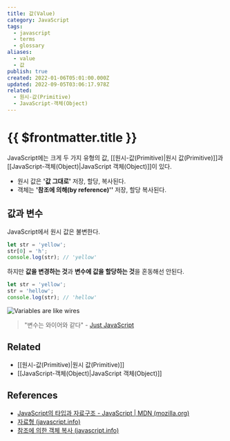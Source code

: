 ```yaml
---
title: 값(Value)
category: JavaScript
tags:
  - javascript
  - terms
  - glossary
aliases:
  - value
  - 값
publish: true
created: 2022-01-06T05:01:00.000Z
updated: 2022-09-05T03:06:17.978Z
related:
  - 원시-값(Primitive)
  - JavaScript-객체(Object)
---
```


# {{ $frontmatter.title }}

JavaScript에는 크게 두 가지 유형의 값, [[원시-값(Primitive)|원시 값(Primitive)]]과 [[JavaScript-객체(Object)|JavaScript 객체(Object)]]이 있다.

- 원시 값은 **'값 그대로'** 저장, 할당, 복사된다.
- 객체는 **'참조에 의해(by reference)''** 저장, 할당 복사된다.

## 값과 변수

JavaScript에서 원시 값은 불변한다.

```js
let str = 'yellow';
str[0] = 'h';
console.log(str); // 'yellow'
```

하지만 **값을 변경하는 것**과 **변수에 값을 할당하는 것**을 혼동해선 안된다.

```js
let str = 'yellow';
str = 'hellow';
console.log(str); // 'hellow'
```

![Variables are like wires](https://user-images.githubusercontent.com/29270715/73742788-4c980b80-4775-11ea-8831-c13b9b1792e2.png)

> "변수는 와이어와 같다" - [Just JavaScript](https://justjavascript.com/)

## Related

- [[원시-값(Primitive)|원시 값(Primitive)]]
- [[JavaScript-객체(Object)|JavaScript 객체(Object)]]

## References

- [JavaScript의 타입과 자료구조 - JavaScript | MDN (mozilla.org)](https://developer.mozilla.org/ko/docs/Web/JavaScript/Data_structures)
- [자료형 (javascript.info)](https://ko.javascript.info/types)
- [참조에 의한 객체 복사 (javascript.info)](https://ko.javascript.info/object-copy)
